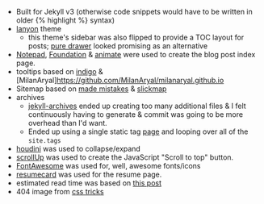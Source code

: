 - Built for Jekyll v3 (otherwise code snippets would have to be written in older {% highlight %} syntax)
- [lanyon](https://github.com/poole/lanyon) theme
	- this theme's sidebar was also flipped to provide a TOC layout for posts; [pure drawer](https://github.com/mac81/pure-drawer) looked promising as an alternative
- [Notepad](https://github.com/hmfaysal/Notepad/blob/gh-pages/index.html), [Foundation](http://foundation.zurb.com/sites/download.html) & [animate](https://github.com/daneden/animate.css) were used to create the blog post index page.
- tooltips based on [indigo](https://github.com/sergiokopplin/indigo) & [MilanAryal]https://github.com/MilanAryal/milanaryal.github.io
- Sitemap based on [made mistakes](https://github.com/mmistakes/made-mistakes-jekyll) & [slickmap](https://github.com/astuteo/slickmap)
- archives
	- [jekyll-archives](https://github.com/jekyll/jekyll-archives) ended up creating too many additional files & I felt continuously having to generate & commit was going to be more overhead than I'd want.
	- Ended up using a single static tag [page](https://github.com/hiddenillusion/hiddenillusion.github.io/tags.html) and looping over all of the `site.tags`
- [houdini](http://github.com/cferdinandi/houdini) was used to collapse/expand
- [scrollUp](https://raw.githubusercontent.com/markgoodyear/scrollup/master/src/jquery.scrollUp.js) was used to create the JavaScript "Scroll to top" button.
- [FontAwesome](https://fortawesome.github.io/Font-Awesome/) was used for, well, awesome fonts/icons
- [resumecard](https://github.com/ddbullfrog/resumecard) was used for the resume page.
- estimated read time was based on [this post](https://sacha.me/articles/jekyll-word-counts)
- 404 image from [css tricks](https://css-tricks.com/thispagedoesntexist)